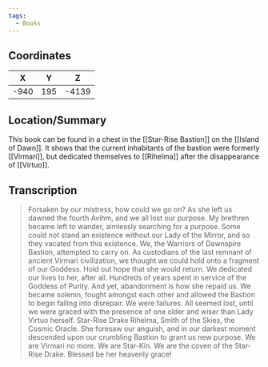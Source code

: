 ```yaml
---
tags:
  - Books
---
```


## Coordinates
| **X** | **Y** | **Z** |
| :---: | :---: | :---: |
| -940  |  195  | -4139 |

## Location/Summary
This book can be found in a chest in the [[Star-Rise Bastion]] on the [[Island of Dawn]]. It shows that the current inhabitants of the bastion were formerly [[Virmari]], but dedicated themselves to [[Rihelma]] after the disappearance of [[Virtuo]].

## Transcription
> Forsaken by our mistress, how could we go on? As she left us dawned the fourth Avihm, and we all lost our purpose. My brethren became left to wander, aimlessly searching for a purpose. Some could not stand an existence without our Lady of the Mirror, and so they vacated from this existence. We, the Warriors of Dawnspire Bastion, attempted to carry on. As custodians of the last remnant of ancient Virmari civilization, we thought we could hold onto a fragment of our Goddess. Hold out hope that she would return. We dedicated our lives to her, after all. Hundreds of years spent in service of the Goddess of Purity. And yet, abandonment is how she repaid us. We became solemn, fought amongst each other and allowed the Bastion to begin falling into disrepair. We were failures. All seemed lost, until we were graced with the presence of one older and wiser than Lady Virtuo herself. Star-Rise Drake Rihelma, Smith of the Skies, the Cosmic Oracle. She foresaw our anguish, and in our darkest moment descended upon our crumbling Bastion to grant us new purpose. We are Virmari no more. We are Star-Kin. We are the coven of the Star-Rise Drake. Blessed be her heavenly grace!


